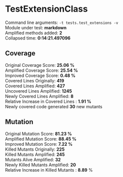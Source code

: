 



# TestExtensionClass
  
Command line arguments: `-t tests.test_extensions -v`  
Module under test: **markdown**  
Amplified methods added: **2**  
Collapsed time: **0:14:21.497096**
## Coverage
  
Original Coverage Score: **25.06 %**  
Amplified Coverage Score: **25.54 %**  
Improved Coverage Score: **0.48 %**  
Covered Lines Originally: **419**  
Covered Lines Amplified: **427**  
Uncovered Lines Amplified: **1245**  
Newly Covered Lines Amplified: **8**  
Relative Increase in Covered Lines : **1.91 %**  
Newly covered code generated **30** new mutants
## Mutation
  
Original Mutation Score: **81.23 %**  
Amplified Mutation Score: **88.45 %**  
Improved Mutation Score: **7.22 %**  
Killed Mutants Originally: **225**  
Killed Mutants Amplified: **245**  
Mutants Alive Amplified: **32**  
Newly Killed Mutants Amplified: **20**  
Relative Increase in Killed Mutants : **8.89** %
